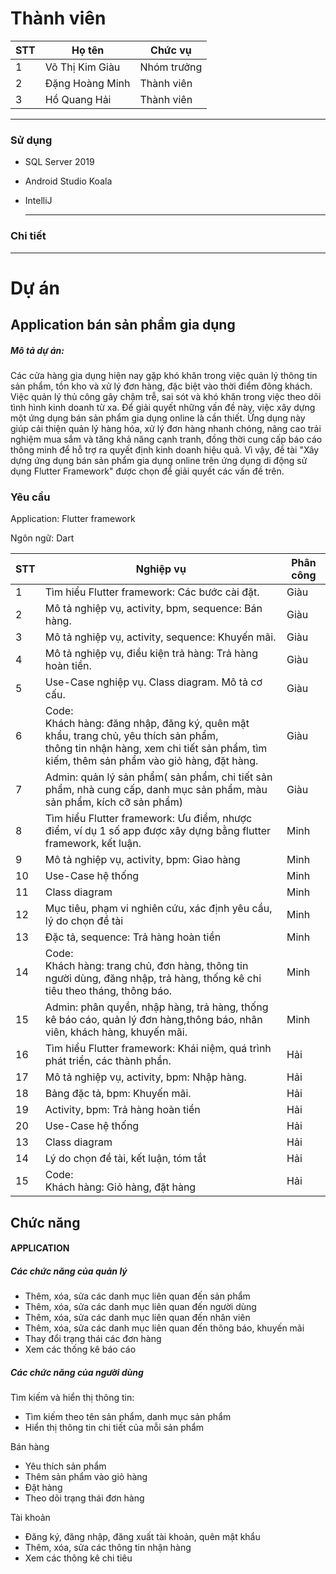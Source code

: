 # Thành viên

| STT | Họ tên               | Chức vụ     |
|-----|----------------------|-------------|
| 1   | Võ Thị Kim Giàu      | Nhóm trưởng |
| 2   | Đặng Hoàng Minh      | Thành viên  |
| 3   | Hồ Quang Hải         | Thành viên  |

-----------------------------------------------
### Sử dụng
- SQL Server 2019
- Android Studio Koala
- IntelliJ
 
  -----------------------------------------------
### Chi tiết

-----------------------------------------------
# Dự án

## Application bán sản phẩm gia dụng
<h5>Mô tả dự án: </h5>
<p>Các cửa hàng gia dụng hiện nay gặp khó khăn trong việc quản lý thông tin sản phẩm, tồn kho và xử lý đơn hàng, đặc biệt vào thời điểm đông khách. Việc quản lý thủ công gây chậm trễ, sai sót và khó khăn trong việc theo dõi tình hình kinh doanh từ xa. Để giải quyết những vấn đề này, việc xây dựng một ứng dụng bán sản phẩm gia dụng online là cần thiết. Ứng dụng này giúp cải thiện quản lý hàng hóa, xử lý đơn hàng nhanh chóng, nâng cao trải nghiệm mua sắm và tăng khả năng cạnh tranh, đồng thời cung cấp báo cáo thông minh để hỗ trợ ra quyết định kinh doanh hiệu quả. Vì vậy, đề tài "Xây dựng ứng dụng bán sản phẩm gia dụng online trên ứng dụng di động sử dụng Flutter Framework" được chọn để giải quyết các vấn đề trên.</p>

### Yêu cầu
<p>Application: Flutter framework</p>
<p>Ngôn ngữ: Dart</p>

| STT | Nghiệp vụ                                                                                                                                                                              | Phân công |
|-----|----------------------------------------------------------------------------------------------------------------------------------------------------------------------------------------|-----------|
|  1  | Tìm hiểu Flutter framework: Các bước cài đặt.                                                                                                                                          |    Giàu   |
|  2  | Mô tả nghiệp vụ, activity, bpm, sequence: Bán hàng.                                                                                                                                    |    Giàu   |
|  3  | Mô tả nghiệp vụ, activity, sequence: Khuyến mãi.                                                                                                                                       |    Giàu   |
|  4  | Mô tả nghiệp vụ, điều kiện trả hàng: Trả hàng hoàn tiền.                                                                                                                               |    Giàu   |
|  5  | Use-Case nghiệp vụ. Class diagram. Mô tả cơ cấu.                                                                                                                                       |    Giàu   |
|  6  | Code:<br>Khách hàng: đăng nhập, đăng ký, quên mật khẩu, trang chủ, yêu thích sản phẩm, <br>thông tin nhận hàng, xem chi tiết sản phẩm, tìm kiếm, thêm sản phẩm vào giỏ hàng, đặt hàng. |    Giàu   |
|  7  | Admin: quản lý sản phẩm( sản phẩm, chi tiết sản phẩm, nhà cung cấp, danh mục sản phẩm, màu sản phẩm, kích cỡ sản phẩm)                                                                 |    Giàu   |
|  8  | Tìm hiểu Flutter framework: Ưu điểm, nhược điểm, ví dụ 1 số app được xây dựng bằng flutter framework, kết luận.                                                                        |    Minh   |
|  9  | Mô tả nghiệp vụ, activity, bpm: Giao hàng                                                                                                                                              |    Minh   |
|  10 | Use-Case hệ thống                                                                                                                                                                      |    Minh   |
|  11 | Class diagram                                                                                                                                                                          |    Minh   |
|  12 | Mục tiêu, phạm vi nghiên cứu, xác định yêu cầu, lý do chọn đề tài                                                                                                                      |    Minh   |
|  13 | Đặc tả, sequence:  Trả hàng hoàn tiền                                                                                                                                                  |    Minh   |
|  14 | Code:<br>Khách hàng: trang chủ, đơn hàng, thông tin người dùng, đăng nhập, trả hàng, thống kê chi tiêu theo tháng, thông báo.                                                          |    Minh   |
|  15 | Admin: phân quyền, nhập hàng, trả hàng, thống kê báo cáo, quản lý đơn hàng,thông báo, nhân viên, khách hàng, khuyến mãi.                                                               |    Minh   |
|  16 | Tìm hiểu Flutter framework: Khái niệm, quá trình phát triển, các thành phần.                                                                                                           |    Hải    |
|  17 | Mô tả nghiệp vụ, activity, bpm: Nhập hàng.                                                                                                                                             |    Hải    |
|  18 | Bảng đặc tả, bpm: Khuyến mãi.                                                                                                                                                          |    Hải    |
|  19 | Activity, bpm: Trả hàng hoàn tiền                                                                                                                                                      |    Hải    |
|  20 | Use-Case hệ thống                                                                                                                                                                      |    Hải    |
|  13 | Class diagram                                                                                                                                                                          |    Hải    |
|  14 | Lý do chọn đề tài, kết luận, tóm tắt                                                                                                                                                   |    Hải    |
|  15 | Code:<br>Khách hàng: Giỏ hàng, đặt hàng                                                                                                                                                |    Hải    |

## Chức năng

#### APPLICATION
<h5>
  Các chức năng của quản lý
</h5>
<ul>
  <li>Thêm, xóa, sửa các danh mục liên quan đến sản phẩm</li>
  <li>Thêm, xóa, sửa các danh mục liên quan đến người dùng</li>
  <li>Thêm, xóa, sửa các danh mục liên quan đến nhân viên</li>
  <li>Thêm, xóa, sửa các danh mục liên quan đến thông báo, khuyến mãi</li>
  <li>Thay đổi trạng thái các đơn hàng</li>
  <li>Xem các thống kê báo cáo</li>
</ul>
<h5>Các chức năng của người dùng</h5>
<p>Tìm kiếm và hiển thị thông tin:</p>
<ul>
  <li>Tìm kiếm theo tên sản phẩm, danh mục sản phẩm</li>
  <li>Hiển thị thông tin chi tiết của mỗi sản phẩm</li>
</ul>
<p>
  Bán hàng
</p>
<ul>
  <li>Yêu thích sản phẩm</li>
  <li>Thêm sản phẩm vào giỏ hàng</li>
	<li>Đặt hàng</li>
  <li>Theo dõi trạng thái đơn hàng</li>
</ul>
<p>
 Tài khoản
</p>
<ul>
  <li>Đăng ký, đăng nhập, đăng xuất tài khoản, quên mật khẩu</li>
  <li>Thêm, xóa, sửa các thông tin nhận hàng</li>
  <li>Xem các thông kê chi tiêu</li>
</ul>
